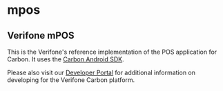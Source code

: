 # mpos
## Verifone mPOS

This is the Verifone's reference implementation of the POS application for Carbon.
It uses the [Carbon Android SDK](https://verifone.github.io/sdk/).

Please also visit our [Developer Portal](http://developer.verifone.com) for additional information on developing for the Verifone Carbon platform.


